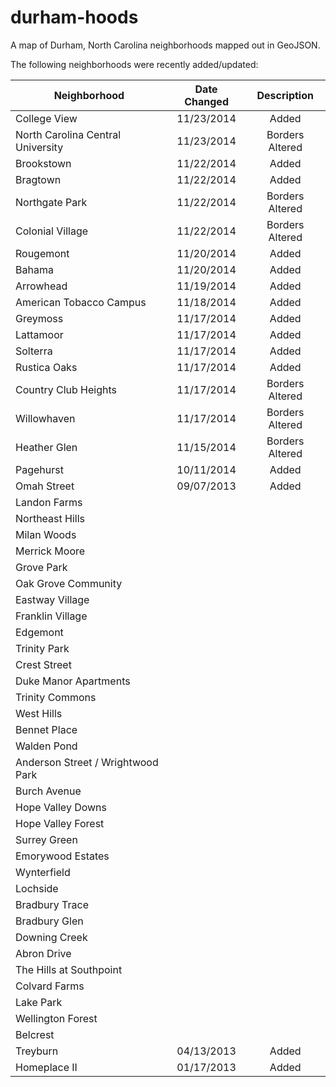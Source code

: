 durham-hoods
============

A map of Durham, North Carolina neighborhoods mapped out in GeoJSON.

The following neighborhoods were recently added/updated:

|Neighborhood                     | Date Changed  | Description   |
|---------------------------------|:-------------:|:-------------:|
|College View                     |11/23/2014     |Added          |
|North Carolina Central University|11/23/2014     |Borders Altered|
|Brookstown                       |11/22/2014     |Added          |
|Bragtown                         |11/22/2014     |Added          |
|Northgate Park                   |11/22/2014     |Borders Altered|
|Colonial Village                 |11/22/2014     |Borders Altered|
|Rougemont                        |11/20/2014     |Added          |
|Bahama                           |11/20/2014     |Added          |
|Arrowhead                        |11/19/2014     |Added          |
|American Tobacco Campus          |11/18/2014     |Added          |
|Greymoss                         |11/17/2014     |Added          |
|Lattamoor                        |11/17/2014     |Added          |
|Solterra                         |11/17/2014     |Added          |
|Rustica Oaks                     |11/17/2014     |Added          |
|Country Club Heights             |11/17/2014     |Borders Altered|
|Willowhaven                      |11/17/2014     |Borders Altered|
|Heather Glen                     |11/15/2014     |Borders Altered|
|Pagehurst                        |10/11/2014     |Added          |
|Omah Street                      |09/07/2013     |Added          |
|Landon Farms                     |               |               |
|Northeast Hills                  |               |               |
|Milan Woods                      |               |               |
|Merrick Moore                    |               |               |
|Grove Park                       |               |               |
|Oak Grove Community              |               |               |
|Eastway Village                  |               |               |
|Franklin Village                 |               |               |
|Edgemont                         |               |               |
|Trinity Park                     |               |               |
|Crest Street                     |               |               |
|Duke Manor Apartments            |               |               |
|Trinity Commons                  |               |               |
|West Hills                       |               |               |
|Bennet Place                     |               |               |
|Walden Pond                      |               |               |
|Anderson Street / Wrightwood Park|               |               |
|Burch Avenue                     |               |               |
|Hope Valley Downs                |               |               |
|Hope Valley Forest               |               |               |
|Surrey Green                     |               |               |
|Emorywood Estates                |               |               |
|Wynterfield                      |               |               |
|Lochside                         |               |               |
|Bradbury Trace                   |               |               |
|Bradbury Glen                    |               |               |
|Downing Creek                    |               |               |
|Abron Drive                      |               |               |
|The Hills at Southpoint          |               |               |
|Colvard Farms                    |               |               |
|Lake Park                        |               |               |
|Wellington Forest                |               |               |
|Belcrest                         |               |               |
|Treyburn                         |04/13/2013     |Added          |
|Homeplace II                     |01/17/2013     |Added          |

